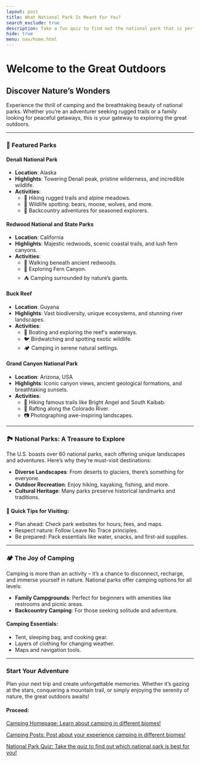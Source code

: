 ```yaml
---
layout: post
title: What National Park Is Meant For You?
search_exclude: true
description: Take a fun quiz to find out the national park that is perfect for you! 
hide: true
menu: nav/home.html
---
```

# Welcome to the Great Outdoors

## Discover Nature’s Wonders

Experience the thrill of camping and the breathtaking beauty of national parks. Whether you’re an adventurer seeking rugged trails or a family looking for peaceful getaways, this is your gateway to exploring the great outdoors.

---
### 🌟 Featured Parks

#### **Denali National Park**
- **Location**: Alaska
- **Highlights**: Towering Denali peak, pristine wilderness, and incredible wildlife.
- **Activities**:
  - 🥾 Hiking rugged trails and alpine meadows.
  - 🐻 Wildlife spotting: bears, moose, wolves, and more.
  - 🎒 Backcountry adventures for seasoned explorers.

#### **Redwood National and State Parks**
- **Location**: California
- **Highlights**: Majestic redwoods, scenic coastal trails, and lush fern canyons.
- **Activities**:
  - 🌲 Walking beneath ancient redwoods.
  - 🌿 Exploring Fern Canyon.
  - ⛺ Camping surrounded by nature’s giants.

#### **Buck Reef**
- **Location**: Guyana
- **Highlights**: Vast biodiversity, unique ecosystems, and stunning river landscapes.
- **Activities**:
  - 🚤 Boating and exploring the reef's waterways.
  - 🐦 Birdwatching and spotting exotic wildlife.
  - 🏕️ Camping in serene natural settings.

#### **Grand Canyon National Park**
- **Location**: Arizona, USA
- **Highlights**: Iconic canyon views, ancient geological formations, and breathtaking sunsets.
- **Activities**:
  - 🚶 Hiking famous trails like Bright Angel and South Kaibab.
  - 🚣 Rafting along the Colorado River.
  - 📷 Photographing awe-inspiring landscapes.

---

### 🏞️ National Parks: A Treasure to Explore

The U.S. boasts over 60 national parks, each offering unique landscapes and adventures. Here’s why they’re must-visit destinations:

- **Diverse Landscapes**: From deserts to glaciers, there’s something for everyone.
- **Outdoor Recreation**: Enjoy hiking, kayaking, fishing, and more.
- **Cultural Heritage**: Many parks preserve historical landmarks and traditions.

#### 🧭 Quick Tips for Visiting:
- Plan ahead: Check park websites for hours, fees, and maps.
- Respect nature: Follow Leave No Trace principles.
- Be prepared: Pack essentials like water, snacks, and first-aid supplies.

---

### 🏕️ The Joy of Camping

Camping is more than an activity – it’s a chance to disconnect, recharge, and immerse yourself in nature. National parks offer camping options for all levels:

- **Family Campgrounds**: Perfect for beginners with amenities like restrooms and picnic areas.
- **Backcountry Camping**: For those seeking solitude and adventure.

#### Camping Essentials:
- Tent, sleeping bag, and cooking gear.
- Layers of clothing for changing weather.
- Maps and navigation tools.

---

### Start Your Adventure

Plan your next trip and create unforgettable memories. Whether it’s gazing at the stars, conquering a mountain trail, or simply enjoying the serenity of nature, the great outdoors awaits!

#### Proceed:

[Camping Homepage: Learn about camping in different biomes!](https://https://blackstar3092.github.io/frostbyte_frontend/camping/home)

[Camping Posts: Post about your experience camping in different biomes!](https://https://blackstar3092.github.io/frostbyte_frontend/camping/page2)

[National Park Quiz: Take the quiz to find out which national park is best for you!](https://blackstar3092.github.io/frostbyte_frontend/camping/quiz)
